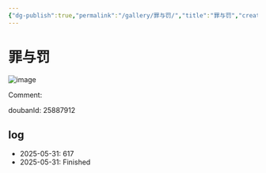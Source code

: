 ```yaml
---
{"dg-publish":true,"permalink":"/gallery/罪与罚/","title":"罪与罚","created":"2025-06-02T12:37:17.183+08:00"}
---
```



# 罪与罚

![image](https://hiraeth-picbed.oss-cn-beijing.aliyuncs.com/20250531154011.webp)

Comment: 



doubanId: 25887912

## log

- 2025-05-31: 617
- 2025-05-31: Finished
